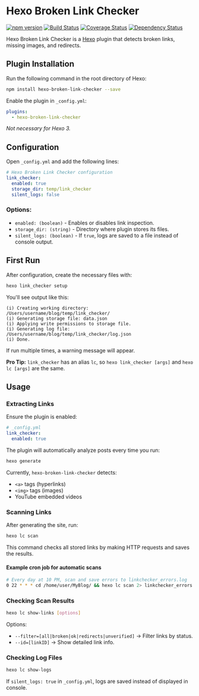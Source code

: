 # Hexo Broken Link Checker

[![npm version](https://img.shields.io/npm/v/hexo-broken-link-checker.svg)](https://www.npmjs.com/package/hexo-broken-link-checker)
[![Build Status](https://img.shields.io/travis/sergiolepore/hexo-broken-link-checker.svg)](https://travis-ci.org/sergiolepore/hexo-broken-link-checker)
[![Coverage Status](https://img.shields.io/coveralls/sergiolepore/hexo-broken-link-checker.svg)](https://coveralls.io/github/sergiolepore/hexo-broken-link-checker?branch=master)
[![Dependency Status](https://img.shields.io/david/sergiolepore/hexo-broken-link-checker.svg)](https://david-dm.org/sergiolepore/hexo-broken-link-checker)

Hexo Broken Link Checker is a [Hexo](https://github.com/hexojs/hexo) plugin that detects broken links, missing images, and redirects.

## Plugin Installation

Run the following command in the root directory of Hexo:

```sh
npm install hexo-broken-link-checker --save
```

Enable the plugin in `_config.yml`:

```yaml
plugins:
  - hexo-broken-link-checker
```

_Not necessary for Hexo 3._

## Configuration

Open `_config.yml` and add the following lines:

```yaml
# Hexo Broken Link Checker configuration
link_checker:
  enabled: true
  storage_dir: temp/link_checker
  silent_logs: false
```

### Options:
- `enabled: (boolean)` - Enables or disables link inspection.
- `storage_dir: (string)` - Directory where plugin stores its files.
- `silent_logs: (boolean)` - If `true`, logs are saved to a file instead of console output.

## First Run

After configuration, create the necessary files with:

```sh
hexo link_checker setup
```

You'll see output like this:

```
(i) Creating working directory: /Users/username/blog/temp/link_checker/
(i) Generating storage file: data.json
(i) Applying write permissions to storage file.
(i) Generating log file: /Users/username/blog/temp/link_checker/log.json
(i) Done.
```

If run multiple times, a warning message will appear.

**Pro Tip:** `link_checker` has an alias `lc`, so `hexo link_checker [args]` and `hexo lc [args]` are the same.

## Usage

### Extracting Links

Ensure the plugin is enabled:

```yaml
# _config.yml
link_checker:
  enabled: true
```

The plugin will automatically analyze posts every time you run:

```sh
hexo generate
```

Currently, `hexo-broken-link-checker` detects:
- `<a>` tags (hyperlinks)
- `<img>` tags (images)
- YouTube embedded videos

### Scanning Links

After generating the site, run:

```sh
hexo lc scan
```

This command checks all stored links by making HTTP requests and saves the results.

#### Example cron job for automatic scans

```sh
# Every day at 10 PM, scan and save errors to linkchecker_errors.log
0 22 * * * cd /home/user/MyBlog/ && hexo lc scan 2> linkchecker_errors.log
```

### Checking Scan Results

```sh
hexo lc show-links [options]
```

Options:
- `--filter=[all|broken|ok|redirects|unverified]` → Filter links by status.
- `--id=[linkID]` → Show detailed link info.

### Checking Log Files

```sh
hexo lc show-logs
```

If `silent_logs: true` in `_config.yml`, logs are saved instead of displayed in console.
